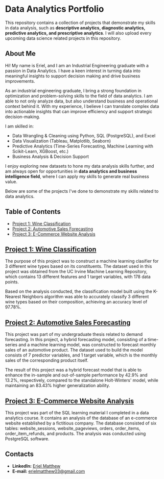 # Data Analytics Portfolio
This repository contains a collection of projects that demonstrate my skills in data analysis, such as **descriptive analytics, diagnostic analytics, predictive analytics, and prescriptive analytics**. I will also upload every upcoming data science related projects in this repository.

## About Me
Hi! My name is Eriel, and I am an Industrial Engineering graduate with a passion in Data Analytics. I have a keen interest in turning data into meaningful insights to support decision making and drive business improvements.

As an industrial engineering graduate, I bring a strong foundation in optimization and problem-solving skills to the field of data analytics. I am able to not only analyze data, but also understand business and operational context behind it. With my experience, I believe I can translate complex data into actionable insights that can improve efficiency and support strategic decision-making.

I am skilled in:
- Data Wrangling & Cleaning using Python, SQL (PostgreSQL), and Excel
- Data Visualization (Tableau, Matplotlib, Seaborn)
- Predictive Analytics (Time-Series Forecasting, Machine Learning with Scikit-Learn, XGBoost, etc.)
- Business Analysis & Decision Support

I enjoy exploring new datasets to hone my data analysis skills further, and am always open for opportunities in **data analytics and business intelligence field**, where I can apply my skills to generate real business value. 

Below are some of the projects I've done to demonstrate my skills related to data analytics.

## Table of Contents
- [Project 1: Wine Classification](#project-1-wine-classification)
- [Project 2: Automotive Sales Forecasting](#project-2-automotive-sales-forecasting)
- [Project 3: E-Commerce Website Analysis](#project-3-e-commerce-website-analysis)

## [Project 1: Wine Classification](./Wine%20Classification%20with%20K-Nearest%20Neighbors)
The purpose of this project was to construct a machine learning clasifier for 3 different wine types based on its constituents. The dataset used in this project was obtained from the UC Irvine Machine Learning Repository, which contains 13 different features and 1 target variables, with 178 data points.

Based on the analysis conducted, the classification model built using the K-Nearest Neighbors algorithm was able to accurately classify 3 different wine types based on their composition, achieving an accuracy level of 97.78%.

## [Project 2: Automotive Sales Forecasting](./Automotive%20Sales%20Forecasting%20using%20Hybrid%20Model%20(Holt-Winters%20+%20Random%20Forest))
This project was part of my undergraduate thesis related to demand forecasting. In this project, a hybrid forecasting model, consisting of a time-series and a machine learning model, was constructed to forecast monthly sales of an automotive product. The dataset used to build the model consists of 7 predictor variables, and 1 target variable, which is the monthly sales of the corresponding product itself.

The result of this project was a hybrid forecast model that is able to enhance the in-sample and out-of-sample performance by 42.9% and 13.2%, respectively, compared to the standalone Holt-Winters' model, while maintaining an 83.43% higher generalization ability.

## [Project 3: E-Commerce Website Analysis](./SQL%20Project%20E-commerce%20Website%20Analysis)
This project was part of the SQL learning material I completed in a data analytics course. It contains an analysis of the database of an e-commerce website established by a fictitious company. The database consisted of six tables: website_sessions, website_pageviews, orders, order_items, order_item_refunds, and products. The analysis was conducted using PostgreSQL software.

## Contacts
- **LinkedIn:** [Eriel Matthew](https://www.linkedin.com/in/erielmatthew03/)
- **E-mail:** [erielmatthew03@gmail.com](https://mail.google.com/mail/?view=cm&fs=1&to=erielmatthew03@gmail.com&su=Collaboration%20Opportunity&body=Hi%20Eriel,)
